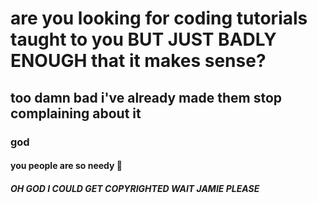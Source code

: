 # are you looking for coding tutorials taught to you BUT JUST BADLY ENOUGH that it makes sense?
## too damn bad i've already made them stop complaining about it
### god
#### you people are so needy 🤨
##### OH GOD I COULD GET COPYRIGHTED WAIT JAMIE PLEASE
